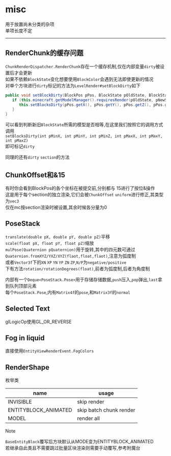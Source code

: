 # misc

用于放置尚未分类的杂项    
单项长度不定  

---

## RenderChunk的缓存问题

`ChunkRenderDispatcher.RenderChunk`存在一个缓存机制,仅在内部变量`dirty`被设置后才会更新  
如果不依赖`BlockState`变化想要使用`BlockColor`会遇到无法即使更新的情况  
对单个方块进行`dirty`标记的方法为`LevelRender#setBlockDirty`如下

```java
public void setBlockDirty(BlockPos pPos, BlockState pOldState, BlockState pNewState) {
   if (this.minecraft.getModelManager().requiresRender(pOldState, pNewState)) {
      this.setBlocksDirty(pPos.getX(), pPos.getY(), pPos.getZ(), pPos.getX(), pPos.getY(), pPos.getZ());
   }
}
```
可以看到判断新旧`BlockState`所需的模型是否相等,在这里我们按照它的调用方式调用  
`setBlocksDirty(int pMinX, int pMinY, int pMinZ, int pMaxX, int pMaxY, int pMaxZ)`  
即可标记`dirty`

同理的还有`dirty` `section`的方法

## ChunkOffset和&15

有时你会看到BlockPos的各个坐标在被提交前,分别都与 15进行了按位&操作  
这是用于每个section的独立渲染,它们会被`ChunkOffset` `uniform`进行修正,其类型为`vec3`  
仅在mc按section渲染时被设置,其余时候各分量为0  

## PoseStack

`translate(double pX, double pY, double pZ)`平移  
`scale(float pX, float pY, float pZ)`缩放  
`mulPose(Quaternion pQuaternion)`用于旋转,其中的四元数可通过  
`Quaternion.fromXYZ/YXZ/XYZ(flaot,float,flaot)`,注意为弧度制  
或者`Vector3f`下的`XN` `XP` `YN` `YP` `ZN` `ZP`,`N/P`为`negative/positive`  
下有方法`rotation/rotationDegrees(float)`,前者为弧度制,后者为角度制  

内部有一个`Deque<PoseStack.Pose>`用于存储存储数据,`push`压入,`pop`弹出,`last`拿到队列顶部元素     
每个`PoseStack.Pose`,内有`Matrix4f`的`pose`,和`Matrix3f`的`normal`  

## Selected Text

glLogicOp使用GL_OR_REVERSE

## Fog in liquid

直接使用`EntityViewRenderEvent.FogColors`

## RenderShape

枚举类

| name                 | usage                   |
|----------------------|-------------------------|
| INVISIBLE            | skip render             |
| ENTITYBLOCK_ANIMATED | skip batch chunk render |
| MODEL                | render all              |

> [!note]
> `BaseEntityBlock`覆写后方块默认从MODE变为ENTITYBLOCK_ANIMATED  
> 若继承自此类且不需要跳过批量区块渲染则需要手动覆写,参考附魔台  
